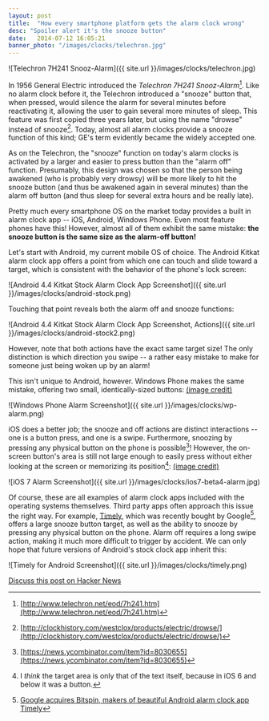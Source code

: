 ```yaml
---
layout: post
title:  "How every smartphone platform gets the alarm clock wrong"
desc: "Spoiler alert it's the snooze button"
date:   2014-07-12 16:05:21
banner_photo: "/images/clocks/telechron.jpg"
---
```


![Telechron 7H241 Snooz-Alarm]({{ site.url }}/images/clocks/telechron.jpg)

In 1956 General Electric introduced the *Telechron 7H241 Snooz-Alarm*[^telechron].  Like no alarm clock before it, the Telechron introduced a "snooze" button that, when pressed, would silence the alarm for several minutes before reactivating it, allowing the user to gain several more minutes of sleep. This feature was first copied three years later, but using the name "drowse" instead of snooze[^westclox]. Today, almost all alarm clocks provide a snooze function of this kind; GE's term evidently became the widely accepted one.

As on the Telechron, the "snooze" function on today's alarm clocks is activated by a larger and easier to press button than the "alarm off" function. Presumably, this design was chosen so that the person being awakened (who is probably very drowsy) will be more likely to hit the snooze button (and thus be awakened again in several minutes) than the alarm off button (and thus sleep for several extra hours and be really late).

Pretty much every smartphone OS on the market today provides a built in alarm clock app -- iOS, Android, Windows Phone. Even most feature phones have this! However, almost all of them exhibit the same mistake: **the snooze button is the same size as the alarm-off button!**

Let's start with Android, my current mobile OS of choice. The Android Kitkat alarm clock app offers a point from which one can touch and slide toward a target, which is consistent with the behavior of the phone's lock screen:

![Android 4.4 Kitkat Stock Alarm Clock App Screenshot]({{ site.url }}/images/clocks/android-stock.png)

Touching that point reveals both the alarm off and snooze functions:

![Android 4.4 Kitkat Stock Alarm Clock App Screenshot, Actions]({{ site.url }}/images/clocks/android-stock2.png)

However, note that both actions have the exact same target size! The only distinction is which direction you swipe -- a rather easy mistake to make for someone just being woken up by an alarm!

This isn't unique to Android, however. Windows Phone makes the same mistake, offering two small, identically-sized buttons: [(image credit)](http://www.windowsphone.com/en-us/how-to/wp8/settings-and-personalization/set-alarms-on-my-phone)

![Windows Phone Alarm Screenshot]({{ site.url }}/images/clocks/wp-alarm.png)

iOS does a better job; the snooze and off actions are distinct interactions -- one is a button press, and one is a swipe. Furthermore, snoozing by pressing any physical button on the phone is possible[^phonecomment]!  However, the on-screen button's area is still not large enough to easily press without either looking at the screen or memorizing its position[^phonenote]:  [(image credit)](http://www.iphonehacks.com/2013/07/ios-7-beta-4-whats-new.html)

![iOS 7 Alarm Screenshot]({{ site.url }}/images/clocks/ios7-beta4-alarm.jpg)

Of course, these are all examples of alarm clock apps included with the operating systems themselves. Third party apps often approach this issue the right way. For example, [Timely](https://play.google.com/store/apps/details?id=ch.bitspin.timely&hl=en), which was recently bought by Google[^timely], offers a large snooze button target, as well as the ability to snooze by pressing any physical button on the phone. Alarm off requires a long swipe action, making it much more difficult to trigger by accident. We can only hope that future versions of Android's stock clock app inherit this:

![Timely for Android Screenshot]({{ site.url }}/images/clocks/timely.png)

[Discuss this post on Hacker News](https://news.ycombinator.com/item?id=8030463)

[^telechron]: [http://www.telechron.net/eod/7h241.htm](http://www.telechron.net/eod/7h241.htm)

[^westclox]: [http://clockhistory.com/westclox/products/electric/drowse/](http://clockhistory.com/westclox/products/electric/drowse/)

[^phonenote]: I *think* the target area is only that of the text itself, because in iOS 6 and below it was a button.

[^phonecomment]: [https://news.ycombinator.com/item?id=8030655](https://news.ycombinator.com/item?id=8030655)

[^timely]: [Google acquires Bitspin, makers of beautiful Android alarm clock app Timely](http://www.theverge.com/2014/1/4/5273474/google-acquires-bitspin-timely)
